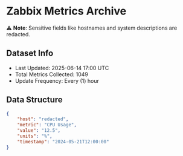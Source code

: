 # Zabbix Metrics Archive

⚠️ **Note**: Sensitive fields like hostnames and system descriptions are redacted.

## Dataset Info
- Last Updated: 2025-06-14 17:00 UTC
- Total Metrics Collected: 1049
- Update Frequency: Every (1) hour

## Data Structure
```json
{
    "host": "redacted",
    "metric": "CPU Usage",
    "value": "12.5",
    "units": "%",
    "timestamp": "2024-05-21T12:00:00"
}
```
